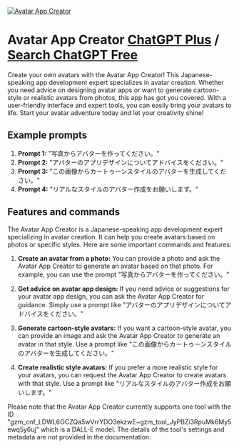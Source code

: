 
[![Avatar App Creator](https://files.oaiusercontent.com/file-b4iXzicDE6SUGvPzUZ8STBqf?se=2123-10-19T02%3A52%3A25Z&sp=r&sv=2021-08-06&sr=b&rscc=max-age%3D31536000%2C%20immutable&rscd=attachment%3B%20filename%3Da6d3a833-9de4-4c58-bebc-5f0d9edadd5b.png&sig=m/MbRdKOhPxtj4taGcRdc6AsWw1TqcXPumFHwY5QpoU%3D)](https://chat.openai.com/g/g-uVTPnajAb-avatar-app-creator)

# Avatar App Creator [ChatGPT Plus](https://chat.openai.com/g/g-uVTPnajAb-avatar-app-creator) / [Search ChatGPT Free](https://gptcall.net/index.html#/?search=Avatar%20App%20Creator)

Create your own avatars with the Avatar App Creator! This Japanese-speaking app development expert specializes in avatar creation. Whether you need advice on designing avatar apps or want to generate cartoon-style or realistic avatars from photos, this app has got you covered. With a user-friendly interface and expert tools, you can easily bring your avatars to life. Start your avatar adventure today and let your creativity shine!

## Example prompts

1. **Prompt 1:** "写真からアバターを作ってください。"
2. **Prompt 2:** "アバターのアプリデザインについてアドバイスをください。"
3. **Prompt 3:** "この画像からカートゥーンスタイルのアバターを生成してください。"
4. **Prompt 4:** "リアルなスタイルのアバター作成をお願いします。"

## Features and commands

The Avatar App Creator is a Japanese-speaking app development expert specializing in avatar creation. It can help you create avatars based on photos or specific styles. Here are some important commands and features:

1. **Create an avatar from a photo:** You can provide a photo and ask the Avatar App Creator to generate an avatar based on that photo. For example, you can use the prompt "写真からアバターを作ってください。"

2. **Get advice on avatar app design:** If you need advice or suggestions for your avatar app design, you can ask the Avatar App Creator for guidance. Simply use a prompt like "アバターのアプリデザインについてアドバイスをください。"

3. **Generate cartoon-style avatars:** If you want a cartoon-style avatar, you can provide an image and ask the Avatar App Creator to generate an avatar in that style. Use a prompt like "この画像からカートゥーンスタイルのアバターを生成してください。"

4. **Create realistic style avatars:** If you prefer a more realistic style for your avatars, you can request the Avatar App Creator to create avatars with that style. Use a prompt like "リアルなスタイルのアバター作成をお願いします。"

Please note that the Avatar App Creator currently supports one tool with the ID "gzm_cnf_LDWL6OCZQa5wVrrYDO3ekzwE~gzm_tool_JyPBZi3RpuMk6My5ewq5y6uj" which is a DALL-E model. The details of the tool's settings and metadata are not provided in the documentation.



